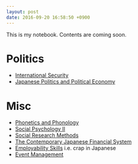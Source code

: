```yaml
---
layout: post
date: 2016-09-20 16:58:50 +0900
---
```

This is my notebook. Contents are coming soon.

# Politics

* [International Security](articles/politics/international)
* [Japanese Politics and Political Economy](articles/politics/japan)

# Misc

* [Phonetics and Phonology](articles/linguistics/phonetics_and_phonology)
* [Social Psychology Ⅱ](articles/psychology/social_psychology)
* [Social Research Methods](articles/social_research_methods)
* [The Contemporary Japanese Financial System](articles/the_contemporary_japanese_financial_system)
* [Employability Skills](articles/employability_skills) i.e. crap in Japanese
* [Event Management](articles/event_management)
